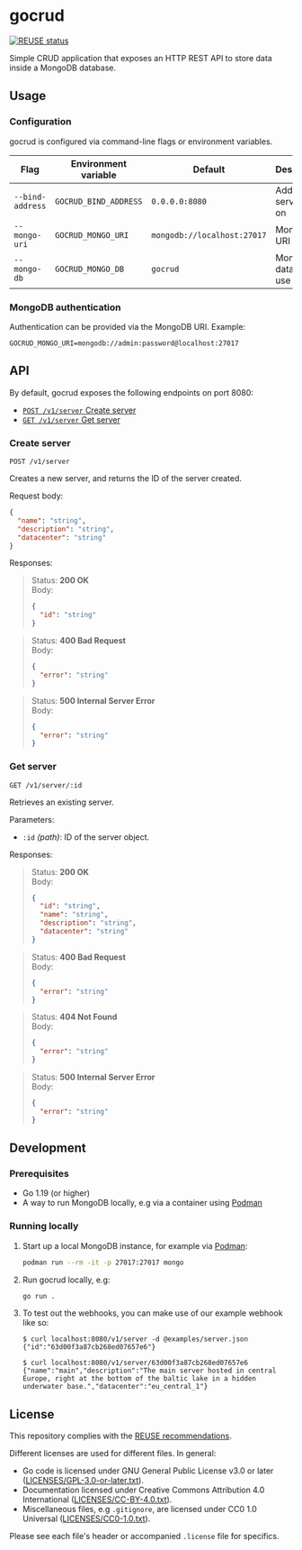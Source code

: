 <!--
SPDX-FileCopyrightText: 2022 Risk.Ident GmbH <contact@riskident.com>

SPDX-License-Identifier: CC-BY-4.0
-->

# gocrud

[![REUSE status](https://api.reuse.software/badge/github.com/RiskIdent/gocrud)](https://api.reuse.software/info/github.com/RiskIdent/gocrud)

Simple CRUD application that exposes an HTTP REST API to store data inside
a MongoDB database.

## Usage

### Configuration

gocrud is configured via command-line flags or environment variables.

| Flag             | Environment variable  | Default                     | Description             |
| ---------------- | --------------------- | --------------------------- | ----------------------- |
| `--bind-address` | `GOCRUD_BIND_ADDRESS` | `0.0.0.0:8080`              | Address to serve API on |
| `--mongo-uri`    | `GOCRUD_MONGO_URI`    | `mongodb://localhost:27017` | MongoDB URI to use      |
| `--mongo-db`     | `GOCRUD_MONGO_DB`     | `gocrud`                    | MongoDB database to use |

### MongoDB authentication

Authentication can be provided via the MongoDB URI. Example:

```properties
GOCRUD_MONGO_URI=mongodb://admin:password@localhost:27017
```

## API

By default, gocrud exposes the following endpoints on port 8080:

- [`POST /v1/server` Create server](#create-server)
- [`GET /v1/server` Get server](#get-server)

### Create server

```http
POST /v1/server
```

Creates a new server, and returns the ID of the server created.

Request body:

```json
{
  "name": "string",
  "description": "string",
  "datacenter": "string"
}
```

Responses:

> Status: **200 OK**\
> Body:
>
> ```json
> {
>   "id": "string"
> }
> ```

> Status: **400 Bad Request**\
> Body:
>
> ```json
> {
>   "error": "string"
> }
> ```

> Status: **500 Internal Server Error**\
> Body:
>
> ```json
> {
>   "error": "string"
> }
> ```

### Get server

```http
GET /v1/server/:id
```

Retrieves an existing server.

Parameters:

- `:id` *(path)*: ID of the server object.

Responses:

> Status: **200 OK**\
> Body:
>
> ```json
> {
>   "id": "string",
>   "name": "string",
>   "description": "string",
>   "datacenter": "string"
> }
> ```

> Status: **400 Bad Request**\
> Body:
>
> ```json
> {
>   "error": "string"
> }
> ```

> Status: **404 Not Found**\
> Body:
>
> ```json
> {
>   "error": "string"
> }
> ```

> Status: **500 Internal Server Error**\
> Body:
>
> ```json
> {
>   "error": "string"
> }
> ```

## Development

### Prerequisites

- Go 1.19 (or higher)
- A way to run MongoDB locally, e.g via a container using [Podman](https://podman.io/)

### Running locally

1. Start up a local MongoDB instance, for example via [Podman](https://podman.io/):

   ```sh
   podman run --rm -it -p 27017:27017 mongo
   ```

2. Run gocrud locally, e.g:

   ```bash
   go run .
   ```

3. To test out the webhooks, you can make use of our example webhook like so:

   ```console
   $ curl localhost:8080/v1/server -d @examples/server.json
   {"id":"63d00f3a87cb268ed07657e6"}

   $ curl localhost:8080/v1/server/63d00f3a87cb268ed07657e6
   {"name":"main","description":"The main server hosted in central Europe, right at the bottom of the baltic lake in a hidden underwater base.","datacenter":"eu_central_1"}
   ```

## License

This repository complies with the [REUSE recommendations](https://reuse.software/).

Different licenses are used for different files. In general:

- Go code is licensed under GNU General Public License v3.0 or later ([LICENSES/GPL-3.0-or-later.txt](LICENSES/GPL-3.0-or-later.txt)).
- Documentation licensed under Creative Commons Attribution 4.0 International ([LICENSES/CC-BY-4.0.txt](LICENSES/CC-BY-4.0.txt)).
- Miscellaneous files, e.g `.gitignore`, are licensed under CC0 1.0 Universal ([LICENSES/CC0-1.0.txt](LICENSES/CC0-1.0.txt)).

Please see each file's header or accompanied `.license` file for specifics.
